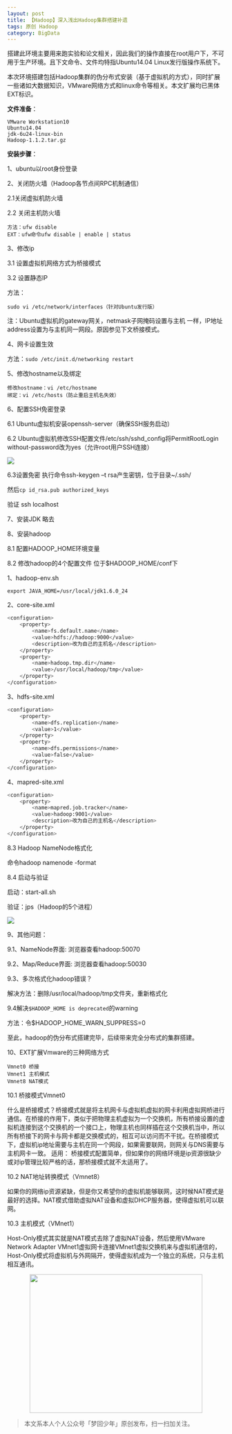 ```yaml
---
layout: post
title: 【Hadoop】深入浅出Hadoop集群搭建补遗
tags: 原创 Hadoop
category: BigData
---	
```


搭建此环境主要用来跑实验和论文相关，因此我们的操作直接在root用户下，不可用于生产环境。且下文命令、文件均特指Ubuntu14.04 Linux发行版操作系统下。

本次环境搭建包括Hadoop集群的伪分布式安装（基于虚拟机的方式），同时扩展一些诸如大数据知识，VMware网络方式和linux命令等相关。本文扩展均已黑体EXT标识。

**文件准备**：

```
VMware Workstation10
Ubuntu14.04
jdk-6u24-linux-bin
Hadoop-1.1.2.tar.gz
```

**安装步骤**：

1、ubuntu以root身份登录

2、关闭防火墙（Hadoop各节点间RPC机制通信）

2.1关闭虚拟机防火墙

2.2 关闭主机防火墙

```
方法：ufw disable 
EXT：ufw命令ufw disable | enable | status
```

3、修改ip

3.1 设置虚拟机网络方式为桥接模式

3.2 设置静态IP

方法：

```sudo vi /etc/network/interfaces（针对Ubuntu发行版）```

注：Ubuntu虚拟机的gateway网关，netmask子网掩码设置与主机
一样，IP地址address设置为与主机同一网段。原因参见下文桥接模式。

4、网卡设置生效

方法：```sudo /etc/init.d/networking restart```

5、修改hostname以及绑定

```
修改hostname：vi /etc/hostname
绑定：vi /etc/hosts（防止重启主机名失效）
```

6、配置SSH免密登录

6.1 Ubuntu虚拟机安装openssh-server（确保SSH服务启动）

6.2 Ubuntu虚拟机修改SSH配置文件/etc/ssh/sshd_config将PermitRootLogin without-password改为yes（允许root用户SSH连接）

![](http://taoxiaoran.top/assets/img/blogimg/shaonian2.png)
    
6.3设置免密
执行命令ssh-keygen –t rsa产生密钥，位于目录~/.ssh/

然后```cp id_rsa.pub authorized_keys```

验证 ssh localhost

7、安装JDK
略去

8、安装hadoop

8.1 配置HADOOP_HOME环境变量

8.2 修改hadoop的4个配置文件 位于$HADOOP_HOME/conf下
		
1、hadoop-env.sh

```export JAVA_HOME=/usr/local/jdk1.6.0_24```

2、core-site.xml

```sh
<configuration>
    <property>
        <name>fs.default.name</name>
        <value>hdfs://hadoop:9000</value>
   		<description>改为自己的主机名</description>
    </property>
    <property>
        <name>hadoop.tmp.dir</name>
        <value>/usr/local/hadoop/tmp</value>
    </property>
</configuration>
```

3、hdfs-site.xml

```sh
<configuration>
    <property>
        <name>dfs.replication</name>
       	<value>1</value>
    </property>
    <property>
        <name>dfs.permissions</name>
        <value>false</value>
    </property>
</configuration>
```

4、mapred-site.xml

```sh
<configuration>
    <property>
        <name>mapred.job.tracker</name>
        <value>hadoop:9001</value>
		<description>改为自己的主机名</description>
    </property>
</configuration>
```

8.3 Hadoop NameNode格式化

命令hadoop namenode -format

8.4 启动与验证

启动：start-all.sh 

验证：jps（Hadoop的5个进程）

![](http://taoxiaoran.top/assets/img/blogimg/shaonian1.png)

9、其他问题：

9.1、NameNode界面: 浏览器查看hadoop:50070

9.2、Map/Reduce界面: 浏览器查看hadoop:50030

9.3、多次格式化hadoop错误？

解决方法：删除/usr/local/hadoop/tmp文件夹，重新格式化

9.4解决```$HADOOP_HOME is deprecated```的warning

方法：令$HADOOP_HOME_WARN_SUPPRESS=0

至此，hadoop的伪分布式搭建完毕，后续带来完全分布式的集群搭建。

10、EXT扩展Vmware的三种网络方式

```
Vmnet0 桥接
Vmnet1 主机模式
Vmnet8 NAT模式
```

10.1 桥接模式Vmnet0

什么是桥接模式？桥接模式就是将主机网卡与虚拟机虚拟的网卡利用虚拟网桥进行通信。在桥接的作用下，类似于把物理主机虚拟为一个交换机，所有桥接设置的虚拟机连接到这个交换机的一个接口上，物理主机也同样插在这个交换机当中，所以所有桥接下的网卡与网卡都是交换模式的，相互可以访问而不干扰。在桥接模式下，虚拟机ip地址需要与主机在同一个网段，如果需要联网，则网关与DNS需要与主机网卡一致。
适用： 桥接模式配置简单，但如果你的网络环境是ip资源很缺少或对ip管理比较严格的话，那桥接模式就不太适用了。

10.2 NAT地址转换模式（Vmnet8）

如果你的网络ip资源紧缺，但是你又希望你的虚拟机能够联网，这时候NAT模式是最好的选择。NAT模式借助虚拟NAT设备和虚拟DHCP服务器，使得虚拟机可以联网。

10.3 主机模式（VMnet1）

Host-Only模式其实就是NAT模式去除了虚拟NAT设备，然后使用VMware Network Adapter VMnet1虚拟网卡连接VMnet1虚拟交换机来与虚拟机通信的，Host-Only模式将虚拟机与外网隔开，使得虚拟机成为一个独立的系统，只与主机相互通讯。

<div align="center">
<img src="http://7xlkoc.com1.z0.glb.clouddn.com/qrcodenew.jpg" width="400" height="320" />
</div>

> 本文系本人个人公众号「梦回少年」原创发布，扫一扫加关注。